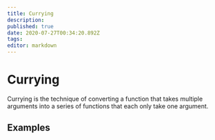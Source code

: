 ```yaml
---
title: Currying
description: 
published: true
date: 2020-07-27T00:34:20.892Z
tags: 
editor: markdown
---
```


# Currying

Currying is the technique of converting a function that takes multiple arguments into a series of functions that each only take one argument. 

## Examples

